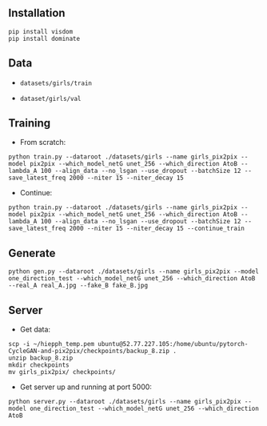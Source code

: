 ## Installation

```
pip install visdom
pip install dominate
```

## Data

+ `datasets/girls/train`

+ `dataset/girls/val`


## Training

+ From scratch:

```
python train.py --dataroot ./datasets/girls --name girls_pix2pix --model pix2pix --which_model_netG unet_256 --which_direction AtoB --lambda_A 100 --align_data --no_lsgan --use_dropout --batchSize 12 --save_latest_freq 2000 --niter 15 --niter_decay 15
```

+ Continue:

```
python train.py --dataroot ./datasets/girls --name girls_pix2pix --model pix2pix --which_model_netG unet_256 --which_direction AtoB --lambda_A 100 --align_data --no_lsgan --use_dropout --batchSize 12 --save_latest_freq 2000 --niter 15 --niter_decay 15 --continue_train
```

## Generate

```
python gen.py --dataroot ./datasets/girls --name girls_pix2pix --model one_direction_test --which_model_netG unet_256 --which_direction AtoB --real_A real_A.jpg --fake_B fake_B.jpg
```

## Server

+ Get data:

```
scp -i ~/hiepph_temp.pem ubuntu@52.77.227.105:/home/ubuntu/pytorch-CycleGAN-and-pix2pix/checkpoints/backup_8.zip .
unzip backup_8.zip
mkdir checkpoints
mv girls_pix2pix/ checkpoints/
```

+ Get server up and running at port 5000:

```
python server.py --dataroot ./datasets/girls --name girls_pix2pix --model one_direction_test --which_model_netG unet_256 --which_direction AtoB
```

